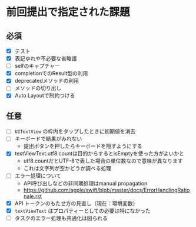 # 前回提出で指定された課題  
  
## 必須  
  
- [x] テスト  
- [x] 表記ゆれや不必要な省略語  
- [ ] selfのキャプチャー  
- [x] completionでのResult型の利用  
- [x] deprecatedメソッドの利用  
- [ ] メソッドの切り出し  
- [x] Auto Layoutで制約つける  
  
## 任意  
  
- [ ] `UITextView` の枠内をタップしたときに初期値を消去  
- [ ] キーボードで結果がみれない  
    - 提出ボタンを押したらキーボードを隠すようにする    
- [x] textViewText.utf8.countは目的からするとisEmptyを使った方がよいかと  
    - utf8.countだとUTF-8で表した場合の単位数なので意味が異なります  
    - これは文字列が空かどうか調べる処理  
- [ ] エラー処理について  
    - API呼び出しなどの非同期処理はmanual propagation  
    - https://github.com/apple/swift/blob/master/docs/ErrorHandlingRationale.rst  
- [x] API トークンのもたせ方の見直し（現在：環境変数）  
- [x] `textViewText` はプロパティーとしての必要は特になかった  
- [ ] タスクのエラー処理も共通化は図られる  
